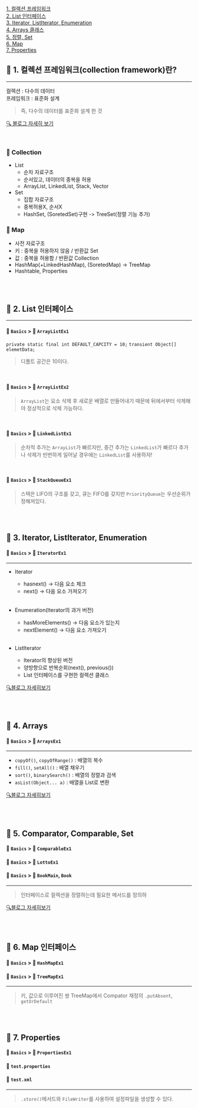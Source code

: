 [1. 컬렉션 프레임워크](#-1-컬렉션-프레임워크collection-framework란)<br>
[2. List 인터페이스](#-2-list-인터페이스)<br>
[3. Iterator, ListIterator, Enumeration](#-3-iterator-listiterator-enumeration)<br>
[4. Arrays 클래스](#-4-arrays)<br>
[5. 정렬, Set](#-5-comparator-comparable-set)<br>
[6. Map](#-6-map-인터페이스)<br>
[7. Properties](#-7-properties)<br>

## 📕 1. 컬렉션 프레임워크(collection framework)란?
___
컬렉션 : 다수의 데이터 <br>
프레임워크 : 표준화 설계 <br>
> 즉, 다수의 데이터를 표준화 설계 한 것

[ 🔍 블로그 자세히 보기 ](https://velog.io/@dani0817/JAVA-%EC%BB%AC%EB%A0%89%EC%85%98-%ED%94%84%EB%A0%88%EC%9E%84%EC%9B%8C%ED%81%AC)

<br>

### 📑 Collection
- List
  - 순차 자료구조
  - 순서있고, 데이터의 중복을 허용
  - ArrayList, LinkedList, Stack, Vector
- Set
  - 집합 자료구조
  - 중복허용X, 순서X
  - HashSet, (SoretedSet)구현 -> TreeSet(정렬 기능 추가)

### 📑 Map
- 사전 자료구조
- 키 : 중복을 허용하지 않음 / 반환값 Set
- 값 : 중복을 허용함 / 반환값 Collection
- HashMap(+LinkedHashMap), (SoretedMap) -> TreeMap
- Hashtable, Properties

<br>
<br>

## 📝 2. List 인터페이스
___
#### 📂 `Basics` > 💾 `ArrayListEx1`
`private static final int DEFAULT_CAPCITY = 10;`
`transient Object[] elemetData;`
> 디폴트 공간은 10이다.

<br>

#### 📂 `Basics` > 💾 `ArrayListEx2`
> `ArrayList`는 요소 삭제 후 새로운 배열로 만들어내기 때문에 뒤에서부터 삭제해야 정상적으로 삭제 가능하다.

<br>

#### 📂 `Basics` > 💾 `LinkedListEx1`

> 순차적 추가는 `ArrayList`가 빠르지만, 중간 추가는 `LinkedList`가 빠르다
> 추가나 삭제가 빈번하게 일어날 경우에는 `LinkedList`를 사용하자!

<br>

#### 📂 `Basics` > 💾 `StackQueueEx1`
> 스택은 LIFO의 구조를 갖고, 큐는 FIFO를 갖지만 `PriorityQueue`는 우선순위가 정해져있다.

<br> 
<br>

## 📝 3. Iterator, ListIterator, Enumeration
#### 📂 `Basics` > 💾 `IteratorEx1`
___
- Iterator
  - hasnext() -> 다음 요소 체크
  - next() -> 다음 요소 가져오기

  <br>

- Enumeration(Iterator의 과거 버전)
  - hasMoreElements() -> 다음 요소가 있는지
  - nextElement() -> 다음 요소 가져오기
    
  <br>
  
- ListIterator
  - Iterator의 향상된 버전
  - 양방향으로 반복순회(next(), previous())
  - List 인터페이스를 구현한 컬렉션 클래스



[🔍블로그 자세히보기](https://velog.io/@dani0817/JAVA-%EC%BB%AC%EB%A0%89%EC%85%98-%ED%94%84%EB%A0%88%EC%9E%84-%EC%9B%8C%ED%81%AC-Iterator-ListIterator-Enumeration)

<br>
<br>

## 📝 4. Arrays
#### 📂 `Basics` > 💾 `ArraysEx1`
___
- `copyOf()`, `copyOfRange()` : 배열의 복수
- `fill()`, `setAll()` : 배열 채우기
- `sort()`, `binarySearch()` : 배열의 정렬과 검색
-  `asList(Object... a)` : 배열을 List로 변환

[🔍블로그 자세히보기](https://velog.io/@dani0817/JAVA-Arrays-%ED%81%B4%EB%9E%98%EC%8A%A4)

<br>
<br>

## 📝 5. Comparator, Comparable, Set
#### 📂 `Basics` > 💾 `ComparableEx1`
#### 📂 `Basics` > 💾 `LottoEx1`
#### 📂 `Basics` > 💾 `BookMain`, `Book`
___
> 인터페이스로 컬렉션을 정렬하는데 필요한 메서드를 정의하

[🔍블로그 자세히보기](https://velog.io/@dani0817/JAVA-Comparator-Comparable)

<br>
<br>

## 📝 6. Map 인터페이스
#### 📂 `Basics` > 💾 `HashMapEx1`
#### 📂 `Basics` > 💾 `TreeMapEx1`
___
> 키, 값으로 이루어진 쌍
> TreeMap에서 Compator 재정의
> `.putAbsent`, `getOrDefault`
 
<br>
<br>

## 📝 7. Properties
#### 📂 `Basics` > 💾 `PropertiesEx1`
####  💾 `test.properties`
####  💾 `test.xml`
___
> `.store()`메서드와 `FileWriter`를 사용하여 설정파일을 생성할 수 있다.
